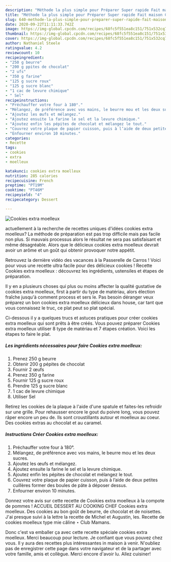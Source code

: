 ```yaml
---
description: "Méthode la plus simple pour Préparer Super rapide Fait maison Cookies extra moelleux"
title: "Méthode la plus simple pour Préparer Super rapide Fait maison Cookies extra moelleux"
slug: 640-methode-la-plus-simple-pour-preparer-super-rapide-fait-maison-cookies-extra-moelleux
date: 2020-09-22T11:11:33.742Z
image: https://img-global.cpcdn.com/recipes/68fc5f551ea8c151/751x532cq70/cookies-extra-moelleux-photo-principale-de-la-recette.jpg
thumbnail: https://img-global.cpcdn.com/recipes/68fc5f551ea8c151/751x532cq70/cookies-extra-moelleux-photo-principale-de-la-recette.jpg
cover: https://img-global.cpcdn.com/recipes/68fc5f551ea8c151/751x532cq70/cookies-extra-moelleux-photo-principale-de-la-recette.jpg
author: Nathaniel Steele
ratingvalue: 4.2
reviewcount: 10
recipeingredient:
- "250 g beurre"
- "200 g ppites de chocolat"
- "2 ufs"
- "350 g farine"
- "125 g sucre roux"
- "125 g sucre blanc"
- "1 cac de levure chimique"
- " Sel"
recipeinstructions:
- "Préchauffer votre four à 180°."
- "Mélangez, de préférence avec vos mains, le beurre mou et les deux sucres."
- "Ajoutez les œufs et mélangez."
- "Ajoutez ensuite la farine le sel et la levure chimique."
- "Ajoutez enfin les pépites de chocolat et mélangez le tout."
- "Couvrez votre plaque de papier cuisson, puis à l’aide de deux petites cuillères former des boules de pâte à déposer dessus."
- "Enfourner environ 10 minutes."
categories:
- Recette
tags:
- cookies
- extra
- moelleux

katakunci: cookies extra moelleux 
nutrition: 285 calories
recipecuisine: French
preptime: "PT19M"
cooktime: "PT46M"
recipeyield: "4"
recipecategory: Dessert

---
```



![Cookies extra moelleux](https://img-global.cpcdn.com/recipes/68fc5f551ea8c151/751x532cq70/cookies-extra-moelleux-photo-principale-de-la-recette.jpg)

actuellement à la recherche de recettes uniques d'idées cookies extra moelleux? La méthode de préparation est pas trop difficile mais pas facile non plus. Si mauvais processus alors le résultat ne sera pas satisfaisant et même désagréable. Alors que le délicieux cookies extra moelleux devrait avoir un arôme et un goût qui obtenir provoquer notre appétit.

Retrouvez la dernière vidéo des vacances à la Passerelle de Carros ! Voici pour vous une recette ultra facile pour des délicieux cookies ! Recette Cookies extra moelleux : découvrez les ingrédients, ustensiles et étapes de préparation.

Il y en a plusieurs choses qui plus ou moins affecter la qualité gustative de cookies extra moelleux, first à partir du type de matériau, alors élection fraîche jusqu'à comment process et sers le. Pas besoin déranger veux préparez un bon cookies extra moelleux délicieux dans house, car tant que vous connaissez le truc, ce plat peut so plat spécial.


Ci-dessous il y a quelques trucs et astuces pratiques pour créer cookies extra moelleux qui sont prêts à être créés. Vous pouvez préparer Cookies extra moelleux utiliser 8 type de matériau et 7 étapes création. Voici les étapes to faire le plat.

<!--inarticleads1-->

##### Les ingrédients nécessaires pour faire Cookies extra moelleux:

1. Prenez 250 g beurre
1. Obtenir 200 g pépites de chocolat
1. Fournir 2 œufs
1. Prenez 350 g farine
1. Fournir 125 g sucre roux
1. Prendre 125 g sucre blanc
1.  1 cac de levure chimique
1. Utiliser  Sel


Retirez les cookies de la plaque à l&#39;aide d&#39;une spatule et faites-les refroidir sur une grille. Pour rehausser encore le gout du poivre long, vous pouvez râper encore un peu de. Ils sont croustillants autour et moelleux au coeur. Des cookies extras au chocolat et au caramel. 

<!--inarticleads2-->

##### Instructions Créer Cookies extra moelleux:

1. Préchauffer votre four à 180°.
1. Mélangez, de préférence avec vos mains, le beurre mou et les deux sucres.
1. Ajoutez les œufs et mélangez.
1. Ajoutez ensuite la farine le sel et la levure chimique.
1. Ajoutez enfin les pépites de chocolat et mélangez le tout.
1. Couvrez votre plaque de papier cuisson, puis à l’aide de deux petites cuillères former des boules de pâte à déposer dessus.
1. Enfourner environ 10 minutes.


Donnez votre avis sur cette recette de Cookies extra moelleux à la compote de pommes ! ACCUEIL DESSERT AU COOKING CHEF Cookies extra moelleux. Des cookies au bon goût de beurre, de chocolat et de noisettes. J&#39;ai presque suivi à la lettre la recette de Michel et Augustin, les. Recette de cookies moelleux type mie câline ⋆ Club Mamans. 


Donc c'est va emballer ça avec cette recette spéciale cookies extra moelleux. Merci beaucoup pour lecture. Je confiant que vous pouvez chez vous. Il y aura des recettes plus  intéressantes in maison à venir. N'oubliez pas de enregistrer cette page dans votre navigateur et de la partager avec votre famille, amis et collègue. Merci encore d'avoir lu. Allez cuisiner!
